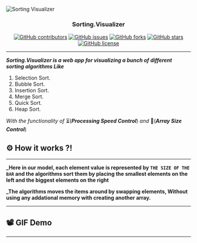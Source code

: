 <p align="center">
  
![Sorting Visualizer](https://user-images.githubusercontent.com/40190772/83947174-c3254280-a815-11ea-960c-65d1e2576bce.png)


</p>
<h3 align="center">Sorting.Visualizer</h3>
<div align="center">

[![GitHub contributors](https://img.shields.io/github/contributors/Sorting.Visualizer)](https://github.com/Sorting.Visualizer/contributors)
[![GitHub issues](https://img.shields.io/github/issues/Sorting.Visualizer)](https://github.com/Sorting.Visualizer/issues)
[![GitHub forks](https://img.shields.io/github/forks/Sorting.Visualizer)](https://github.com/Sorting.Visualizer/network)
[![GitHub stars](https://img.shields.io/github/stars/Sorting.Visualizer)](https://github.com/Sorting.Visualizer/stargazers)
[![GitHub license](https://img.shields.io/github/license/Sorting.Visualizer)](https://github.com/Sorting.Visualizer/blob/master/LICENSE)

</div>

--------------------

**_Sorting.Visualizer is a web app for visualizing a bunch of different sorting algorithms Like_**
1. Selection Sort.
2. Bubble Sort.
3. Insertion Sort.
4. Merge Sort.
5. Quick Sort.
6. Heap Sort.

_With the functionality of_ ⏳(**_Processing Speed Control_**)  _and_   📏(**_Array Size Control_**)
## ⚙ How it works ?!
-------------------
**_Here in our model, each element value is represented by ```THE SIZE OF THE BAR``` and the algorithms sort them by placing the smallest elements on the left and the biggest elements on the right**

**_The algorithms moves the items around by swapping elements, Without using any addational memory with creating another array.**
 
------------------

## 📽 GIF Demo
--------------

